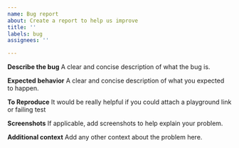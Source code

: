 ```yaml
---
name: Bug report
about: Create a report to help us improve
title: ''
labels: bug
assignees: ''

---
```


**Describe the bug**
A clear and concise description of what the bug is.

**Expected behavior**
A clear and concise description of what you expected to happen.

**To Reproduce**
It would be really helpful if you could attach a playground link or failing test

**Screenshots**
If applicable, add screenshots to help explain your problem.

**Additional context**
Add any other context about the problem here.
